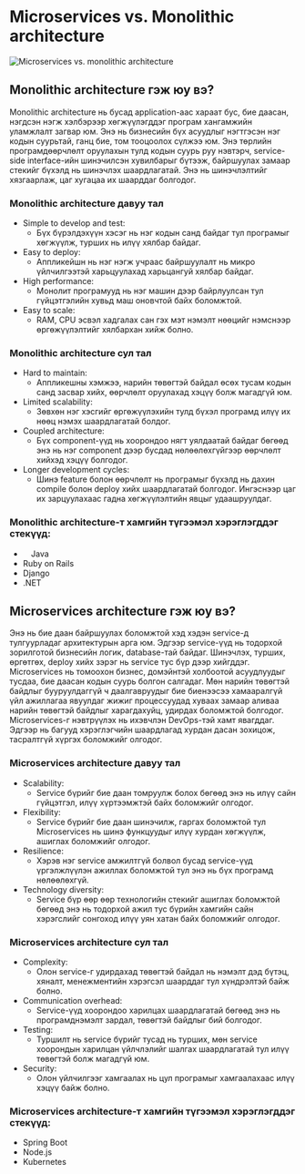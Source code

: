 # Microservices vs. Monolithic architecture

![Microservices vs. monolithic architecture](https://blog.sparkfabrik.com/hubfs/Blog/monolothic-microservices-image-articles.png)

## Monolithic architecture гэж юу вэ?

Monolithic architecture нь бусад application-аас хараат бус, бие даасан, нэгдсэн нэгж хэлбэрээр хөгжүүлэгддэг програм хангамжийн уламжлалт загвар юм. Энэ нь бизнесийн бүх асуудлыг нэгтгэсэн нэг кодын суурьтай, ганц бие, том тооцоолох сүлжээ юм. Энэ төрлийн програмд ​​өөрчлөлт оруулахын тулд кодын суурь руу нэвтэрч, service-side interface-ийн шинэчилсэн хувилбарыг бүтээж, байршуулах замаар стекийг бүхэлд нь шинэчлэх шаардлагатай. Энэ нь шинэчлэлтийг хязгаарлаж, цаг хугацаа их шаарддаг болгодог.

### Monolithic architecture давуу тал

- Simple to develop and test:
  - Бүх бүрэлдэхүүн хэсэг нь нэг кодын санд байдаг тул програмыг хөгжүүлж, турших нь илүү хялбар байдаг.
- Easy to deploy:
  - Аппликейшн нь нэг нэгж учраас байршуулалт нь микро үйлчилгээтэй харьцуулахад харьцангуй хялбар байдаг.
- High performance:
  - Монолит програмууд нь нэг машин дээр байрлуулсан тул гүйцэтгэлийн хувьд маш оновчтой байх боломжтой.
- Easy to scale:
  - RAM, CPU эсвэл хадгалах сан гэх мэт нэмэлт нөөцийг нэмснээр өргөжүүлэлтийг хялбархан хийж болно.

### Monolithic architecture сул тал

- Hard to maintain:
  - Аппликешны хэмжээ, нарийн төвөгтэй байдал өсөх тусам кодын санд засвар хийх, өөрчлөлт оруулахад хэцүү болж магадгүй юм.
- Limited scalability:
  - Зөвхөн нэг хэсгийг өргөжүүлэхийн тулд бүхэл програмд ​​илүү их нөөц нэмэх шаардлагатай болдог.
- Coupled architecture:
  - Бүх component-үүд нь хоорондоо нягт уялдаатай байдаг бөгөөд энэ нь нэг component дээр бусдад нөлөөлөхгүйгээр өөрчлөлт хийхэд хэцүү болгодог.
- Longer development cycles:
  - Шинэ feature болон өөрчлөлт нь програмыг бүхэлд нь дахин compile болон deploy хийх шаардлагатай болгодог. Ингэснээр цаг их зарцуулахаас гадна хөгжүүлэлтийн явцыг удаашруулдаг.

### Monolithic architecture-т хамгийн түгээмэл хэрэглэгддэг стекүүд:

- <img src="https://cdn-icons-png.flaticon.com/512/226/226777.png" width="10"> Java
- Ruby on Rails
- Django
- .NET

## Microservices architecture гэж юу вэ?

Энэ нь бие даан байршуулах боломжтой хэд хэдэн service-д тулгуурладаг архитектурын арга юм. Эдгээр service-үүд нь тодорхой зорилготой бизнесийн логик, database-тай байдаг. Шинэчлэх, турших, өргөтгөх, deploy хийх зэрэг нь service тус бүр дээр хийгддэг. Microservices нь томоохон бизнес, домэйнтэй холбоотой асуудлуудыг тусдаа, бие даасан кодын суурь болгон салгадаг. Мөн нарийн төвөгтэй байдлыг бууруулдаггүй ч даалгавруудыг бие биенээсээ хамааралгүй үйл ажиллагаа явуулдаг жижиг процессуудад хуваах замаар аливаа нарийн төвөгтэй байдлыг харагдахуйц, удирдах боломжтой болгодог. Microservices-г нэвтрүүлэх нь ихэвчлэн DevOps-тэй хамт явагддаг. Эдгээр нь багууд хэрэглэгчийн шаардлагад хурдан дасан зохицож, тасралтгүй хүргэх боломжийг олгодог.

### Microservices architecture давуу тал

- Scalability:
  - Service бүрийг бие даан томруулж болох бөгөөд энэ нь илүү сайн гүйцэтгэл, илүү хүртээмжтэй байх боломжийг олгодог.
- Flexibility:
  - Service бүрийг бие даан шинэчилж, гаргах боломжтой тул Microservices нь шинэ функцуудыг илүү хурдан хөгжүүлж, ашиглах боломжийг олгодог.
- Resilience:
  - Хэрэв нэг service амжилтгүй болвол бусад service-үүд үргэлжлүүлэн ажиллах боломжтой тул энэ нь бүх програмд ​​нөлөөлөхгүй.
- Technology diversity:
  - Service бүр өөр өөр технологийн стекийг ашиглах боломжтой бөгөөд энэ нь тодорхой ажил тус бүрийн хамгийн сайн хэрэгслийг сонгоход илүү уян хатан байх боломжийг олгодог.

### Microservices architecture сул тал

- Complexity:
  - Олон service-г удирдахад төвөгтэй байдал нь нэмэлт дэд бүтэц, хяналт, менежментийн хэрэгсэл шаарддаг тул хүндрэлтэй байж болно.
- Communication overhead:
  - Service-үүд хоорондоо харилцах шаардлагатай бөгөөд энэ нь програмд ​​нэмэлт зардал, төвөгтэй байдлыг бий болгодог.
- Testing:
  - Туршилт нь service бүрийг тусад нь турших, мөн service хоорондын харилцан үйлчлэлийг шалгах шаардлагатай тул илүү төвөгтэй болж магадгүй юм.
- Security:
  - Олон үйлчилгээг хамгаалах нь цул програмыг хамгаалахаас илүү хэцүү байж болно.

### Microservices architecture-т хамгийн түгээмэл хэрэглэгддэг стекүүд:

- Spring Boot
- Node.js
- Kubernetes
